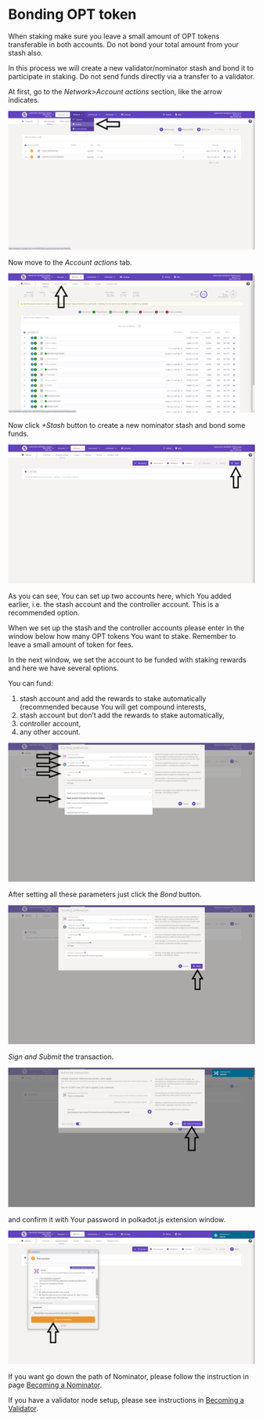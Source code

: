 # Bonding OPT token

When staking make sure you leave a small amount of OPT tokens transferable in both accounts. Do not bond your total amount from your stash also.

In this process we will create a new validator/nominator stash and bond it to participate in staking. Do not send funds directly via a transfer to a validator.

At first, go to the _Network&gt;Account actions_ section, like the arrow indicates.

![](../../.gitbook/assets/image%20%2828%29.png)

Now move to the _Account actions_ tab.

![](../../.gitbook/assets/image%20%286%29.png)

 Now click _+Stash_ button to create a new nominator stash and bond some funds.

![](../../.gitbook/assets/image%20%2815%29.png)

As you can see, You can set up two accounts here, which You added earlier, i.e. the stash account and the controller account. This is a recommended option.

When we set up the stash and the controller accounts please enter in the window below how many OPT tokens You want to stake. Remember to leave a small amount of token for fees.

In the next window, we set the account to be funded with staking rewards and here we have several options.

You can fund:

1. stash account and add the rewards to stake automatically \(recommended because You will get compound interests,
2. stash account but don’t add the rewards to stake automatically,
3. controller account,
4. any other account.

![](../../.gitbook/assets/image%20%285%29.png)

 After setting all these parameters just click the _Bond_ button.

![](../../.gitbook/assets/image%20%2832%29.png)

 _Sign and Submit_ the transaction.

![](../../.gitbook/assets/image%20%2822%29.png)

and confirm it with Your password in polkadot.js extension window.

![](../../.gitbook/assets/image%20%2823%29.png)

If you want go down the path of Nominator, please follow the instruction in page [Becoming a Nominator](becoming-a-nominator.md).

If you have a validator node setup, please see instructions in [Becoming a Validator](becoming-a-validator.md).

